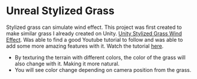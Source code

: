 # Unreal Stylized Grass 

Stylized grass can simulate wind effect. This project was first created to make similar grass I already
created on Unity. [Unity Stylized Grass Wind Effect](https://github.com/FahimKamal/Unity_StylizedGrassWindEffect).
Was able to find a good Youtube tutorial to follow and was able to add some more amazing features with it. 
Watch the tutorial [here](https://youtu.be/AEMe-kcZBLw?si=otkbbhEFYBcb7pc4).

- By texturing the terrain with different colors, the color of the grass will also change with it. Making it more 
natural. 
- You will see color change depending on camera position from the grass.  